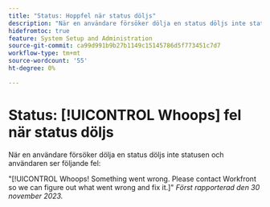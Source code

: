 ```yaml
---
title: "Status: Hoppfel när status döljs"
description: "När en användare försöker dölja en status döljs inte statusen och användaren ser felet Hoppsan."
hidefromtoc: true
feature: System Setup and Administration
source-git-commit: ca99d991b9b27b1149c15145786d5f773451c7d7
workflow-type: tm+mt
source-wordcount: '55'
ht-degree: 0%

---
```



# Status: [!UICONTROL Whoops] fel när status döljs

När en användare försöker dölja en status döljs inte statusen och användaren ser följande fel:

&quot;[!UICONTROL Whoops! Something went wrong. Please contact Workfront so we can figure out what went wrong and fix it.]&quot;
_Först rapporterad den 30 november 2023._
